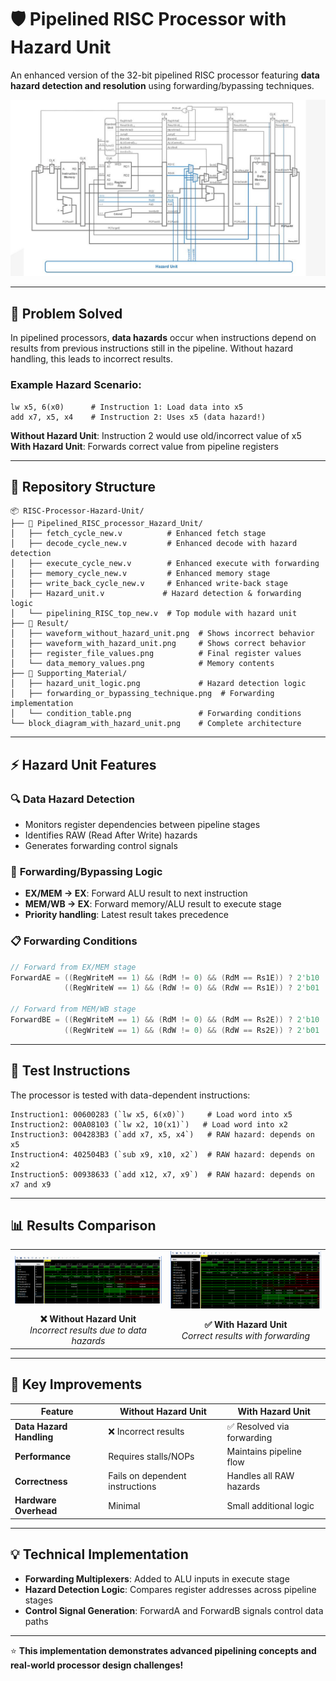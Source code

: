 # 🛡️ Pipelined RISC Processor with Hazard Unit

An enhanced version of the 32-bit pipelined RISC processor featuring **data hazard detection and resolution** using forwarding/bypassing techniques.

<p align="center">
  <img src="block_diagram_with_hazard_unit.png" alt="RISC Processor with Hazard Unit" width="600">
</p>

---

## 🎯 Problem Solved

In pipelined processors, **data hazards** occur when instructions depend on results from previous instructions still in the pipeline. Without hazard handling, this leads to incorrect results.

### Example Hazard Scenario:
```assembly
lw x5, 6(x0)      # Instruction 1: Load data into x5
add x7, x5, x4    # Instruction 2: Uses x5 (data hazard!)
```

**Without Hazard Unit**: Instruction 2 would use old/incorrect value of x5  
**With Hazard Unit**: Forwards correct value from pipeline registers

---

## 📁 Repository Structure

```
📦 RISC-Processor-Hazard-Unit/
├── 📂 Pipelined_RISC_processor_Hazard_Unit/
│   ├── fetch_cycle_new.v          # Enhanced fetch stage
│   ├── decode_cycle_new.v         # Enhanced decode with hazard detection
│   ├── execute_cycle_new.v        # Enhanced execute with forwarding
│   ├── memory_cycle_new.v         # Enhanced memory stage
│   ├── write_back_cycle_new.v     # Enhanced write-back stage
│   ├── Hazard_unit.v             # Hazard detection & forwarding logic
│   └── pipelining_RISC_top_new.v  # Top module with hazard unit
├── 📂 Result/
│   ├── waveform_without_hazard_unit.png  # Shows incorrect behavior
│   ├── waveform_with_hazard_unit.png     # Shows correct behavior
│   ├── register_file_values.png          # Final register values
│   └── data_memory_values.png            # Memory contents
├── 📂 Supporting_Material/
│   ├── hazard_unit_logic.png             # Hazard detection logic
│   ├── forwarding_or_bypassing_technique.png  # Forwarding implementation
│   └── condition_table.png               # Forwarding conditions
└── block_diagram_with_hazard_unit.png    # Complete architecture
```

---

## ⚡ Hazard Unit Features

### 🔍 **Data Hazard Detection**
- Monitors register dependencies between pipeline stages
- Identifies RAW (Read After Write) hazards
- Generates forwarding control signals

### 🔄 **Forwarding/Bypassing Logic**
- **EX/MEM → EX**: Forward ALU result to next instruction
- **MEM/WB → EX**: Forward memory/ALU result to execute stage
- **Priority handling**: Latest result takes precedence

### 📋 **Forwarding Conditions**
```verilog
// Forward from EX/MEM stage
ForwardAE = ((RegWriteM == 1) && (RdM != 0) && (RdM == Rs1E)) ? 2'b10 :       
            ((RegWriteW == 1) && (RdW != 0) && (RdW == Rs1E)) ? 2'b01 : 2'b00;

// Forward from MEM/WB stage  
ForwardBE = ((RegWriteM == 1) && (RdM != 0) && (RdM == Rs2E)) ? 2'b10 : 
            ((RegWriteW == 1) && (RdW != 0) && (RdW == Rs2E)) ? 2'b01 : 2'b00;
```

---

## 🧪 Test Instructions

The processor is tested with data-dependent instructions:

```assembly
Instruction1: 00600283 (`lw x5, 6(x0)`)     # Load word into x5
Instruction2: 00A08103 (`lw x2, 10(x1)`)   # Load word into x2
Instruction3: 004283B3 (`add x7, x5, x4`)   # RAW hazard: depends on x5
Instruction4: 402504B3 (`sub x9, x10, x2`)  # RAW hazard: depends on x2  
Instruction5: 00938633 (`add x12, x7, x9`)  # RAW hazard: depends on x7 and x9
```

---

## 📊 Results Comparison

<table>
<tr>
<td><img src="Result/waveform_without_hazard_unit.png" alt="Without Hazard Unit" width="400"></td>
<td><img src="Result/waveform_with_hazard_unit.png" alt="With Hazard Unit" width="400"></td>
</tr>
<tr>
<td align="center"><b>❌ Without Hazard Unit</b><br><i>Incorrect results due to data hazards</i></td>
<td align="center"><b>✅ With Hazard Unit</b><br><i>Correct results with forwarding</i></td>
</tr>
</table>

---

## 🚀 Key Improvements

| Feature | Without Hazard Unit | With Hazard Unit |
|---------|-------------------|------------------|
| **Data Hazard Handling** | ❌ Incorrect results | ✅ Resolved via forwarding |
| **Performance** | Requires stalls/NOPs | Maintains pipeline flow |
| **Correctness** | Fails on dependent instructions | Handles all RAW hazards |
| **Hardware Overhead** | Minimal | Small additional logic |

---

## 💡 Technical Implementation

- **Forwarding Multiplexers**: Added to ALU inputs in execute stage
- **Hazard Detection Logic**: Compares register addresses across pipeline stages  
- **Control Signal Generation**: ForwardA and ForwardB signals control data paths

---


⭐ **This implementation demonstrates advanced pipelining concepts and real-world processor design challenges!**
